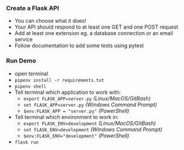### Create a Flask API

- You can choose what it does!
- Your API should respond to at least one GET and one POST request
- Add at least one extension eg. a database connection or an email service
- Follow documentation to add some tests using pytest

### Run Demo

- open terminal 
- `pipenv install -r requirements.txt`
- `pipenv shell`
- Tell terminal which application to work with:
   - `export FLASK_APP=server.py` _(Linux/MacOS/GitBash)_ 
   - `set FLASK_APP=server.py` _(Windows Command Prompt)_ 
   - `$env:FLASK_APP = "server.py"` _(PowerShell)_
- Tell terminal which environment to work in:
   - `export FLASK_ENV=development` _(Linux/MacOS/GitBash)_ 
   - `set FLASK_ENV=development` _(Windows Command Prompt)_ 
   - `$env:FLASK_ENV="development"` _(PowerShell)_
- `flask run`
